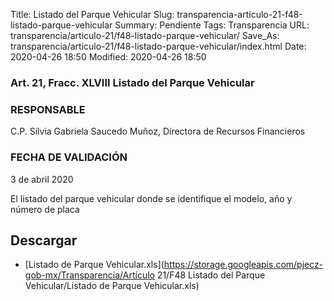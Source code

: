 Title: Listado del Parque Vehicular
Slug: transparencia-articulo-21-f48-listado-parque-vehicular
Summary: Pendiente
Tags: Transparencia
URL: transparencia/articulo-21/f48-listado-parque-vehicular/
Save_As: transparencia/articulo-21/f48-listado-parque-vehicular/index.html
Date: 2020-04-26 18:50
Modified: 2020-04-26 18:50


### Art. 21, Fracc. XLVIII Listado del Parque Vehicular

### RESPONSABLE

C.P. Silvia Gabriela Saucedo Muñoz, Directora de Recursos Financieros 

### FECHA DE VALIDACIÓN

3 de abril 2020

El listado del parque vehicular donde se identifique el modelo, año y número de placa


## Descargar


* [Listado de Parque Vehicular.xls](https://storage.googleapis.com/pjecz-gob-mx/Transparencia/Artículo 21/F48 Listado del Parque Vehicular/Listado de Parque Vehicular.xls)


